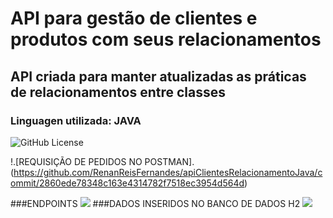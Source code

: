 # API para gestão de clientes e produtos com seus relacionamentos
## API criada para manter atualizadas as práticas de relacionamentos entre classes
### Linguagen utilizada: JAVA
![GitHub License]([https://img.shields.io/github/license/:user/:repo](https://github.com/RenanReisFernandes/apiClientesRelacionamentoJava/tree/main?tab=MIT-1-ov-file))


!.[REQUISIÇÃO DE PEDIDOS NO POSTMAN].(https://github.com/RenanReisFernandes/apiClientesRelacionamentoJava/commit/2860ede78348c163e4314782f7518ec3954d564d)
 
  ###ENDPOINTS
  <img src="![img2](https://github.com/RenanReisFernandes/apiClientesRelacionamentoJava/assets/89070469/9f263d25-6ead-4dc7-bb44-87913be0dae9)" />
  ###DADOS INSERIDOS NO BANCO DE DADOS H2
  <img src="![img3](https://github.com/RenanReisFernandes/apiClientesRelacionamentoJava/assets/89070469/754fcc36-d9cf-4a0a-bf79-a9e511b82528)" />
  <br />
  
</div>
<br />
  


